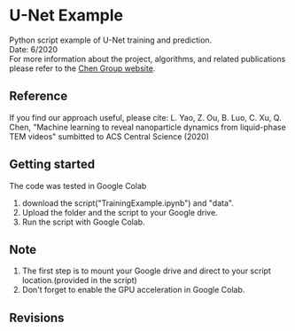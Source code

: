 # U-Net Example
Python script example of U-Net training and prediction.   
Date: 6/2020  
For more information about the project, algorithms, and related publications please refer to the [Chen Group website](https://chenlab.matse.illinois.edu/).

Reference
---------------
If you find our approach useful, please cite: L. Yao, Z. Ou, B. Luo, C. Xu, Q. Chen, "Machine learning to reveal nanoparticle dynamics from liquid-phase TEM videos" sumbitted to ACS Central Science (2020)

Getting started
---------------
The code was tested in Google Colab  
1. download the script("TrainingExample.ipynb") and "data".  
2. Upload the folder and the script to your Google drive.  
3. Run the script with Google Colab.  

Note
---------------
1. The first step is to mount your Google drive and direct to your script location.(provided in the script)  
2. Don't forget to enable the GPU acceleration in Google Colab.

Revisions
---------------
